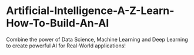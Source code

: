 # Artificial-Intelligence-A-Z-Learn-How-To-Build-An-AI
Combine the power of Data Science, Machine Learning and Deep Learning to create powerful AI for Real-World applications!

